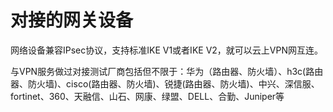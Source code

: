 # 对接的网关设备<a name="vpn_04_0902"></a>

网络设备兼容IPsec协议，支持标准IKE V1或者IKE V2，就可以云上VPN网互连。

与VPN服务做过对接测试厂商包括但不限于：华为（路由器、防火墙）、h3c\(路由器、防火墙\)、cisco\(路由器、防火墙\)、锐捷\(路由器、防火墙\)、中兴、深信服、fortinet、360、天融信、山石、网康、绿盟、DELL、合勤、Juniper等

